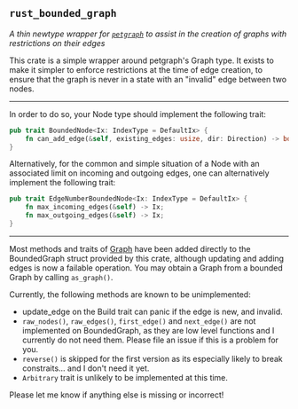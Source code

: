 ## `rust_bounded_graph`
_A thin newtype wrapper for [`petgraph`](https://github.com/petgraph/petgraph) to assist in the creation of graphs with restrictions on their edges_


This crate is a simple wrapper around petgraph's Graph type. It exists to make it simpler to enforce restrictions at the time of edge creation, to ensure that the graph is never in a state with an "invalid" edge between two nodes.

---

In order to do so, your Node type should implement the following trait:
```rust
pub trait BoundedNode<Ix: IndexType = DefaultIx> {
    fn can_add_edge(&self, existing_edges: usize, dir: Direction) -> bool;
}
```

Alternatively, for the common and simple situation of a Node with an associated limit on incoming and outgoing edges, one can alternatively implement the following trait:
```rust
pub trait EdgeNumberBoundedNode<Ix: IndexType = DefaultIx> {
    fn max_incoming_edges(&self) -> Ix;
    fn max_outgoing_edges(&self) -> Ix;
}
```

---

Most methods and traits of [Graph](https://docs.rs/petgraph/latest/petgraph/graph/struct.Graph.html) have been added directly to the BoundedGraph struct provided by this crate, although updating and adding edges is now a failable operation. You may obtain a Graph from a bounded Graph by calling `as_graph()`.

Currently, the following methods are known to be unimplemented:

* update_edge on the Build trait can panic if the edge is new, and invalid.
* `raw_nodes()`, `raw_edges()`, `first_edge()` and `next_edge()` are not implemented on BoundedGraph, as they are low level functions and I currently do not need them. Please file an issue if this is a problem for you.
* `reverse()` is skipped for the first version as its especially likely to break constraits... and I don't need it yet.
* `Arbitrary` trait is unlikely to be implemented at this time.


Please let me know if anything else is missing or incorrect!